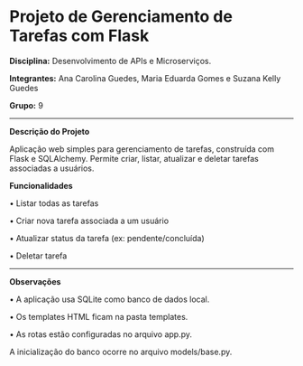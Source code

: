 # Projeto de Gerenciamento de Tarefas com Flask

 __Disciplina:__ Desenvolvimento de APIs e Microserviços.
 
 __Integrantes:__ Ana Carolina Guedes, Maria Eduarda Gomes e Suzana Kelly Guedes

 __Grupo:__ 9

---

__Descrição do Projeto__

Aplicação web simples para gerenciamento de tarefas, construída com Flask e SQLAlchemy. Permite criar, listar, atualizar e deletar tarefas associadas a usuários.

__Funcionalidades__

• Listar todas as tarefas

• Criar nova tarefa associada a um usuário

• Atualizar status da tarefa (ex: pendente/concluída)

• Deletar tarefa

---
__Observações__

•  A aplicação usa SQLite como banco de dados local.

•  Os templates HTML ficam na pasta templates.

• As rotas estão configuradas no arquivo app.py.

A inicialização do banco ocorre no arquivo models/base.py.
